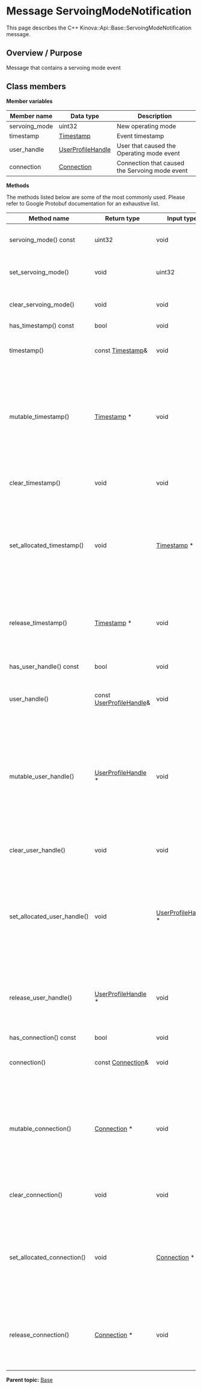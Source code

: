 # Message ServoingModeNotification

This page describes the C++ Kinova::Api::Base::ServoingModeNotification message.

## Overview / Purpose

Message that contains a servoing mode event

## Class members

 **Member variables** 

|Member name|Data type|Description|
|-----------|---------|-----------|
|servoing\_mode|uint32|New operating mode|
|timestamp| [Timestamp](msg_Common_Timestamp.md#)|Event timestamp|
|user\_handle| [UserProfileHandle](msg_Common_UserProfileHandle.md#)|User that caused the Operating mode event|
|connection| [Connection](msg_Common_Connection.md#)|Connection that caused the Servoing mode event|

 **Methods** 

The methods listed below are some of the most commonly used. Please refer to Google Protobuf documentation for an exhaustive list.

|Method name|Return type|Input type|Description|
|-----------|-----------|----------|-----------|
|servoing\_mode\(\) const|uint32|void|Returns the current value of servoing\_mode. If the servoing\_mode is not set, returns 0.|
|set\_servoing\_mode\(\)|void|uint32|Sets the value of servoing\_mode. After calling this, servoing\_mode\(\) will return value.|
|clear\_servoing\_mode\(\)|void|void|Clears the value of servoing\_mode. After calling this, servoing\_mode\(\) will return the empty string/empty bytes.|
|has\_timestamp\(\) const|bool|void|Returns true if timestamp is set.|
|timestamp\(\)|const [Timestamp](msg_Common_Timestamp.md#)&|void|Returns the current value of timestamp. If timestamp is not set, returns a [Timestamp](msg_Common_Timestamp.md#) with none of its fields set \(possibly timestamp::default\_instance\(\)\).|
|mutable\_timestamp\(\)| [Timestamp](msg_Common_Timestamp.md#) \*|void|Returns a pointer to the mutable [Timestamp](msg_Common_Timestamp.md#) object that stores the field's value. If the field was not set prior to the call, then the returned [Timestamp](msg_Common_Timestamp.md#) will have none of its fields set \(i.e. it will be identical to a newly-allocated [Timestamp](msg_Common_Timestamp.md#)\). After calling this, has\_timestamp\(\) will return true and timestamp\(\) will return a reference to the same instance of [Timestamp](msg_Common_Timestamp.md#).|
|clear\_timestamp\(\)|void|void|Clears the value of the field. After calling this, has\_timestamp\(\) will return false and timestamp\(\) will return the default value.|
|set\_allocated\_timestamp\(\)|void| [Timestamp](msg_Common_Timestamp.md#) \*|Sets the [Timestamp](msg_Common_Timestamp.md#) object to the field and frees the previous field value if it exists. If the [Timestamp](msg_Common_Timestamp.md#) pointer is not NULL, the message takes ownership of the allocated [Timestamp](msg_Common_Timestamp.md#) object and has\_ [Timestamp](msg_Common_Timestamp.md#)\(\) will return true. Otherwise, if the timestamp is NULL, the behavior is the same as calling clear\_timestamp\(\).|
|release\_timestamp\(\)| [Timestamp](msg_Common_Timestamp.md#) \*|void|Releases the ownership of the field and returns the pointer of the [Timestamp](msg_Common_Timestamp.md#) object. After calling this, caller takes the ownership of the allocated [Timestamp](msg_Common_Timestamp.md#) object, has\_timestamp\(\) will return false, and timestamp\(\) will return the default value.|
|has\_user\_handle\(\) const|bool|void|Returns true if user\_handle is set.|
|user\_handle\(\)|const [UserProfileHandle](msg_Common_UserProfileHandle.md#)&|void|Returns the current value of user\_handle. If user\_handle is not set, returns a [UserProfileHandle](msg_Common_UserProfileHandle.md#) with none of its fields set \(possibly user\_handle::default\_instance\(\)\).|
|mutable\_user\_handle\(\)| [UserProfileHandle](msg_Common_UserProfileHandle.md#) \*|void|Returns a pointer to the mutable [UserProfileHandle](msg_Common_UserProfileHandle.md#) object that stores the field's value. If the field was not set prior to the call, then the returned [UserProfileHandle](msg_Common_UserProfileHandle.md#) will have none of its fields set \(i.e. it will be identical to a newly-allocated [UserProfileHandle](msg_Common_UserProfileHandle.md#)\). After calling this, has\_user\_handle\(\) will return true and user\_handle\(\) will return a reference to the same instance of [UserProfileHandle](msg_Common_UserProfileHandle.md#).|
|clear\_user\_handle\(\)|void|void|Clears the value of the field. After calling this, has\_user\_handle\(\) will return false and user\_handle\(\) will return the default value.|
|set\_allocated\_user\_handle\(\)|void| [UserProfileHandle](msg_Common_UserProfileHandle.md#) \*|Sets the [UserProfileHandle](msg_Common_UserProfileHandle.md#) object to the field and frees the previous field value if it exists. If the [UserProfileHandle](msg_Common_UserProfileHandle.md#) pointer is not NULL, the message takes ownership of the allocated [UserProfileHandle](msg_Common_UserProfileHandle.md#) object and has\_ [UserProfileHandle](msg_Common_UserProfileHandle.md#)\(\) will return true. Otherwise, if the user\_handle is NULL, the behavior is the same as calling clear\_user\_handle\(\).|
|release\_user\_handle\(\)| [UserProfileHandle](msg_Common_UserProfileHandle.md#) \*|void|Releases the ownership of the field and returns the pointer of the [UserProfileHandle](msg_Common_UserProfileHandle.md#) object. After calling this, caller takes the ownership of the allocated [UserProfileHandle](msg_Common_UserProfileHandle.md#) object, has\_user\_handle\(\) will return false, and user\_handle\(\) will return the default value.|
|has\_connection\(\) const|bool|void|Returns true if connection is set.|
|connection\(\)|const [Connection](msg_Common_Connection.md#)&|void|Returns the current value of connection. If connection is not set, returns a [Connection](msg_Common_Connection.md#) with none of its fields set \(possibly connection::default\_instance\(\)\).|
|mutable\_connection\(\)| [Connection](msg_Common_Connection.md#) \*|void|Returns a pointer to the mutable [Connection](msg_Common_Connection.md#) object that stores the field's value. If the field was not set prior to the call, then the returned [Connection](msg_Common_Connection.md#) will have none of its fields set \(i.e. it will be identical to a newly-allocated [Connection](msg_Common_Connection.md#)\). After calling this, has\_connection\(\) will return true and connection\(\) will return a reference to the same instance of [Connection](msg_Common_Connection.md#).|
|clear\_connection\(\)|void|void|Clears the value of the field. After calling this, has\_connection\(\) will return false and connection\(\) will return the default value.|
|set\_allocated\_connection\(\)|void| [Connection](msg_Common_Connection.md#) \*|Sets the [Connection](msg_Common_Connection.md#) object to the field and frees the previous field value if it exists. If the [Connection](msg_Common_Connection.md#) pointer is not NULL, the message takes ownership of the allocated [Connection](msg_Common_Connection.md#) object and has\_ [Connection](msg_Common_Connection.md#)\(\) will return true. Otherwise, if the connection is NULL, the behavior is the same as calling clear\_connection\(\).|
|release\_connection\(\)| [Connection](msg_Common_Connection.md#) \*|void|Releases the ownership of the field and returns the pointer of the [Connection](msg_Common_Connection.md#) object. After calling this, caller takes the ownership of the allocated [Connection](msg_Common_Connection.md#) object, has\_connection\(\) will return false, and connection\(\) will return the default value.|

**Parent topic:** [Base](../references/summary_Base.md)

